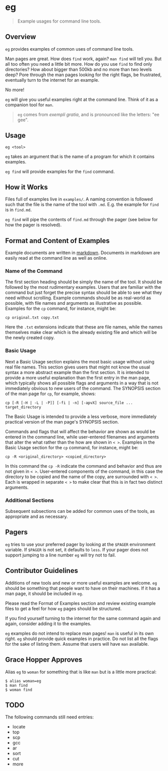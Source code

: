 # eg

> Example usages for command line tools.

## Overview

`eg` provides examples of common uses of command line tools.

Man pages are great. How does `find` work, again? `man find` will tell you. But
all too often you need a little bit more. How do you use `find` to find only
directories? How about bigger than 500kb and no more than two levels deep? Pore
through the man pages looking for the right flags, be frustrated, eventually
turn to the internet for an example.

No more!

`eg` will give you useful examples right at the command line. Think of it as a
companion tool for `man`.

> `eg` comes from _exempli gratia_, and is pronounced like the letters: "ee
gee".

## Usage

`eg <tool>`

`eg` takes an argument that is the name of a program for which it contains
examples.

`eg find` will provide examples for the `find` command.

## How it Works

Files full of examples live in `examples/`. A naming convention is followed
such that the file is the name of the tool with `.md`. E.g. the example for
`find` is in `find.md`.

`eg find` will pipe the contents of `find.md` through the pager (see below for
how the pager is resolved).

## Format and Content of Examples

Example documents are written in [markdown](http://daringfireball.net/projects/markdown/syntax).
Documents in markdown are easily read at the command line as well as online.

### Name of the Command

The first section heading should be simply the name of the tool. It should be
followed by the most rudimentary examples. Users that are familiar with the
command but just forget the precise syntax should be able to see what they need
without scrolling. Example commands should be as real-world as possible, with
file names and arguments as illustrative as possible. Examples for the `cp`
command, for instance, might be:

    cp original.txt copy.txt

Here the `.txt` extensions indicate that these are file names, while the names
themselves make clear which is the already existing file and which will be the
newly created copy.

### Basic Usage

Next a Basic Usage section explains the most basic usage without using real
file names. This section gives users that might not know the usual syntax a
more abstract example than the first section. It is intended to provide a more
useful explanation than the first entry in the man page, which typically shows
all possible flags and arguments in a way that is not immediately obvious to
new users of the command. The SYNOPSIS section of the man page for `cp`, for
example, shows:

    cp [-R [-H | -L | -P]] [-fi | -n] [-apvX] source_file ... target_directory

The Basic Usage is intended to provide a less verbose, more immediately
practical version of the man page's SYNOPSIS section.

Commands and flags that will affect the behavior are shown as would be entered
in the command line, while user-entered filenames and arguments that alter the
what rather than the how are shown in `< >`. Examples in the Basic Usage
section for the `cp` command, for instance, might be:

    cp -R <original_directory> <copied_directory>

In this command the `cp -R` indicate the command and behavior and thus are not
given in `< >`. User-entered components of the command, in this case the
directory to be copied and the name of the copy, are surrounded with `< >`.
Each is wrapped in separate `< >` to make clear that this is in fact two
distinct arguments.

### Additional Sections

Subsequent subsections can be added for common uses of the tools, as
appropriate and as necessary.

## Pagers

`eg` tries to use your preferred pager by looking at the `$PAGER` environment
variable. If `$PAGER` is not set, it defaults to `less`. If your pager does not
support jumping to a line number `eg` will try not to fail.

## Contributor Guidelines

Additions of new tools and new or more useful examples are welcome. `eg` should
be something that people want to have on their machines. If it has a man page,
it should be included in `eg`.

Please read the Format of Examples section and review existing example files to
get a feel for how `eg` pages should be structured.

If you find yourself turning to the internet for the same command again and
again, consider adding it to the examples.

`eg` examples do not intend to replace man pages! `man` is useful in its own
right. `eg` should provide quick examples in practice. Do not list all the
flags for the sake of listing them. Assume that users will have `man`
available.

## Grace Hopper Approves

Alias `eg` to `woman` for something that is like `man` but is a little more
practical:

```shell
$ alias woman=eg
$ man find
$ woman find
```

## TODO

The following commands still need entries:

* locate
* top
* scp
* gcc
* ar
* sort
* cut
* more
